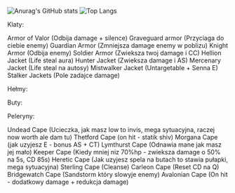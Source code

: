 ![Anurag's GitHub stats](https://github-readme-stats.vercel.app/api?username=Kowaak&show_icons=true&theme=dracula)
![Top Langs](https://github-readme-stats.vercel.app/api/top-langs/?username=Kowaak&layout=pie&theme=dracula)

Klaty:

Armor of Valor (Odbija damage + silence)
Graveguard armor (Przyciaga do ciebie enemy)
Guardian Armor (Zmniejsza damage enemy w poblizu)
Knight Armor (Odbija enemy)
Soldier Armor (Zwieksza twoj damage i CC)
Hellion Jacket (Life steal aura)
Hunter Jacket (Zwieksza damage i AS)
Mercenary Jacket (Life steal na autosy)
Mistwalker Jacket (Untargetable + Senna E)
Stalker Jackets (Pole zadajce damage) 

Hełmy:



Buty:



Peleryny:

Undead Cape (Ucieczka, jak masz low to invis, mega sytuacyjna, raczej now worth ale dam tu)
Thetford Cape (on hit - statik shiv)
Morgana Cape (jak uzyjesz E - bonus AS + CT)
Lymthurst Cape (Odnawia mane jak masz jej mało)
Keeper Cape (Kiedy mniej niz 70%hp - zwieksza damage o 50% na 5s, CD 85s)
Heretic Cape (Jak uzyjesz spela na butach to stawia pułapki, mega sytuacyjna)
Sterling Cape (Cleanse)
Carleon Cape (Reset CD na Q)
Bridgewatch Cape (Sandstorm który slowyje enemy)
Avalonian Cape (On hit - dodatkowy damage + redukcja damage)




<!--
**Kowaak/Kowaak** is a ✨ _special_ ✨ repository because its `README.md` (this file) appears on your GitHub profile.
Here are some ideas to get you started:
- 🔭 I’m currently working on ...
- 🌱 I’m currently learning ...
- 👯 I’m looking to collaborate on ...
- 🤔 I’m looking for help with ...
- 💬 Ask me about ...
- 📫 How to reach me: ...
- 😄 Pronouns: ...
- ⚡ Fun fact: ...
-->
